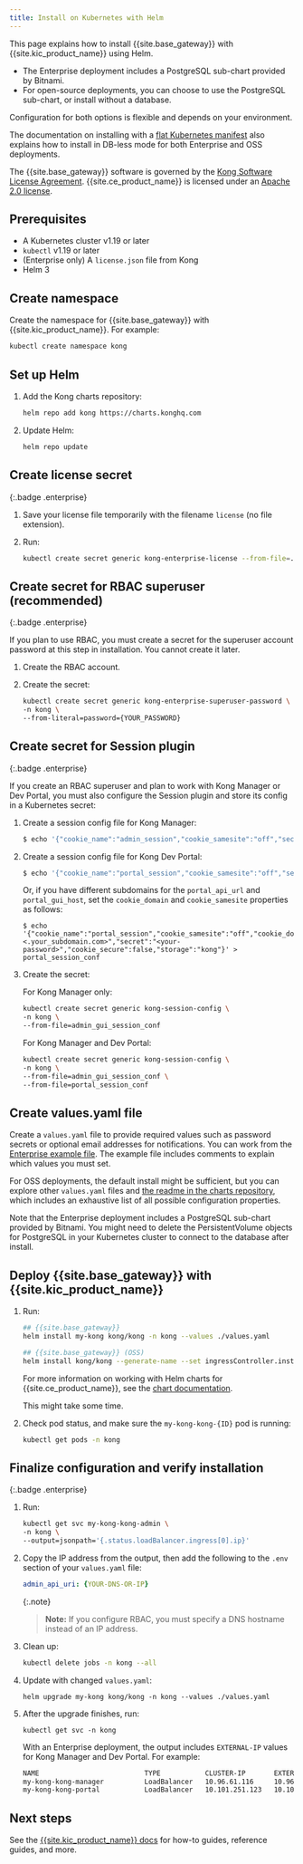 ```yaml
---
title: Install on Kubernetes with Helm
---
```


This page explains how to install {{site.base_gateway}} with {{site.kic_product_name}} using Helm.

* The Enterprise deployment includes a PostgreSQL sub-chart provided by Bitnami.
* For open-source deployments, you can choose to use the PostgreSQL sub-chart, or install without a database.

Configuration for both options is flexible and depends on your environment.

The documentation on installing with a [flat Kubernetes manifest](/gateway/{{page.kong_version}}/install-and-run/kubernetes/) also explains how to install in DB-less mode for both Enterprise and OSS deployments.

The {{site.base_gateway}} software is governed by the
[Kong Software License Agreement](https://konghq.com/kongsoftwarelicense).
{{site.ce_product_name}} is licensed under an
[Apache 2.0 license](https://github.com/Kong/kong/blob/master/LICENSE).

## Prerequisites

- A Kubernetes cluster v1.19 or later
- `kubectl` v1.19 or later
- (Enterprise only) A `license.json` file from Kong
- Helm 3

## Create namespace

Create the namespace for {{site.base_gateway}} with {{site.kic_product_name}}. For example:

```sh
kubectl create namespace kong
```

## Set up Helm

1.  Add the Kong charts repository:

    ```sh
    helm repo add kong https://charts.konghq.com
    ```

1.  Update Helm:

    ```sh
    helm repo update
    ```

## Create license secret
{:.badge .enterprise}

1.  Save your license file temporarily with the filename `license` (no file extension).

1.  Run:

    ```sh
    kubectl create secret generic kong-enterprise-license --from-file=./license -n kong
    ```

## Create secret for RBAC superuser (recommended)
{:.badge .enterprise}

If you plan to use RBAC, you must create a secret for the superuser account password at this step in installation. You cannot create it later.

1.  Create the RBAC account.

1.  Create the secret:

    ```sh
    kubectl create secret generic kong-enterprise-superuser-password \
    -n kong \
    --from-literal=password={YOUR_PASSWORD}
    ```

## Create secret for Session plugin
{:.badge .enterprise}

If you create an RBAC superuser and plan to work with Kong Manager or Dev Portal, you must also configure the Session plugin and store its config in a Kubernetes secret:

1.  Create a session config file for Kong Manager:

    ```bash
    $ echo '{"cookie_name":"admin_session","cookie_samesite":"off","secret":"<your-password>","cookie_secure":false,"storage":"kong"}' > admin_gui_session_conf
    ```

1.  Create a session config file for Kong Dev Portal:

    ```bash
    $ echo '{"cookie_name":"portal_session","cookie_samesite":"off","secret":"<your-password>","cookie_secure":false,"storage":"kong"}' > portal_session_conf
    ```

    Or, if you have different subdomains for the `portal_api_url` and `portal_gui_host`, set the `cookie_domain`
    and `cookie_samesite` properties as follows:

    ```
    $ echo '{"cookie_name":"portal_session","cookie_samesite":"off","cookie_domain":"<.your_subdomain.com>","secret":"<your-password>","cookie_secure":false,"storage":"kong"}' > portal_session_conf
    ```

1.  Create the secret:

    For Kong Manager only:

    ```sh
    kubectl create secret generic kong-session-config \
    -n kong \
    --from-file=admin_gui_session_conf
    ```

    For Kong Manager and Dev Portal:

    ```sh
    kubectl create secret generic kong-session-config \
    -n kong \
    --from-file=admin_gui_session_conf \
    --from-file=portal_session_conf
    ```

## Create values.yaml file

Create a `values.yaml` file to provide required values such as password secrets or optional email addresses for notifications. You can work from the [Enterprise example file](https://github.com/Kong/charts/blob/main/charts/kong/example-values/full-k4k8s-with-kong-enterprise.yaml). The example file includes comments to explain which values you must set.

For OSS deployments, the default install might be sufficient, but you can explore other `values.yaml` files and [the readme in the charts repository](https://github.com/Kong/charts/blob/main/charts/kong/README.md), which includes an exhaustive list of all possible configuration properties.

Note that the Enterprise deployment includes a PostgreSQL sub-chart provided by Bitnami. You might need to delete the PersistentVolume objects for PostgreSQL in your Kubernetes cluster to connect to the database after install.

## Deploy {{site.base_gateway}} with {{site.kic_product_name}}

1.  Run:

    ```sh
    ## {{site.base_gateway}}
    helm install my-kong kong/kong -n kong --values ./values.yaml
    ```

    ```sh
    ## {{site.base_gateway}} (OSS)
    helm install kong/kong --generate-name --set ingressController.installCRDs=false
    ```

    For more information on working with Helm charts for {{site.ce_product_name}}, see the [chart documentation](https://github.com/Kong/charts/blob/main/charts/kong/README.md).

    This might take some time.

1.  Check pod status, and make sure the `my-kong-kong-{ID}` pod is running:

    ```bash
    kubectl get pods -n kong
    ```

## Finalize configuration and verify installation
{:.badge .enterprise}

1.  Run:

    ```sh
    kubectl get svc my-kong-kong-admin \
    -n kong \
    --output=jsonpath='{.status.loadBalancer.ingress[0].ip}'
    ```

1.  Copy the IP address from the output, then add the following to the `.env` section of your `values.yaml` file:

    ```yaml
    admin_api_uri: {YOUR-DNS-OR-IP}
    ```

    {:.note}
    > **Note:** If you configure RBAC, you must specify a DNS hostname instead of an IP address.

1.  Clean up:

    ```sh
    kubectl delete jobs -n kong --all
    ```

1.  Update with changed `values.yaml`:

    ```
    helm upgrade my-kong kong/kong -n kong --values ./values.yaml
    ```

1.  After the upgrade finishes, run:

    ```
    kubectl get svc -n kong
    ```

    With an Enterprise deployment, the output includes `EXTERNAL-IP` values for Kong Manager and Dev Portal. For example:

    ```sh
    NAME                          TYPE           CLUSTER-IP       EXTERNAL-IP     PORT(S)                            AGE
    my-kong-kong-manager          LoadBalancer   10.96.61.116     10.96.61.116    8002:31308/TCP,8445:32420/TCP      24m
    my-kong-kong-portal           LoadBalancer   10.101.251.123   10.101.251.123  8003:31609/TCP,8446:32002/TCP      24m
    ```

## Next steps

See the [{{site.kic_product_name}} docs](/kubernetes-ingress-controller/) for  how-to guides, reference guides, and more.
